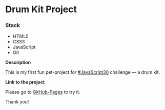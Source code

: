 # Drum Kit Project

### Stack

* HTML5
* CSS3
* JavaScript
* Git

**Description**

This is my first fun pet-project for [#JavaScript30](https://javascript30.com/) challenge — a drum kit.

**Link to the project**

Please go to [GitHub-Pages](https://marybayt.github.io/JS30-drum-kit/) to try it.

Thank you!